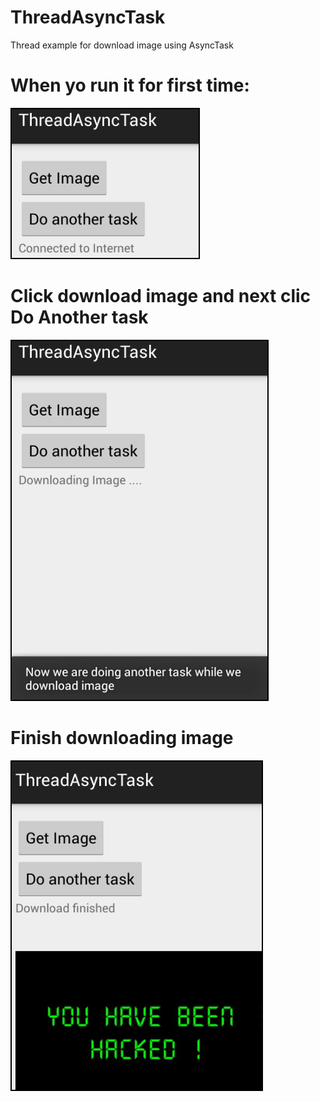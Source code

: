 # ThreadAsyncTask
Thread example for download image using AsyncTask
# When yo run it for first time:
![alt text](https://github.com/kriminal666/ThreadAsyncTask/blob/master/1.png)
# Click download image and next clic Do Another task
![alt text](https://github.com/kriminal666/ThreadAsyncTask/blob/master/2.png)
# Finish downloading image
![alt text](https://github.com/kriminal666/ThreadAsyncTask/blob/master/3.png)
